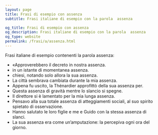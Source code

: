 ```yaml
---
layout: page
title: Frasi di esempio con assenza 
subtitle: Frasi italiane di esempio con la parola  assenza

og_title: Frasi di esempio con assenza 
og_description: Frasi italiane di esempio con la parola  assenza
og_type: website
permalink: /frasi/a/assenza.html
---
```


Frasi italiane di esempio contenenti la parola assenza:


- «Approverebbero il decreto in nostra assenza.
- in un istante di momentanea assenza.
- chiesi, notando solo allora la sua assenza.
- La città sembrava cambiata durante la mia assenza.
- Appena fu uscito, la Thénardier approfittò della sua assenza per.
- Questa assenza di gravità mentre lo slancio si spegne.
- Il direttore si è lamentato per la mia lunga assenza.
- Pensavo alla sua totale assenza di atteggiamenti sociali, al suo spirito spietato di osservazione.
- Hanno salutato le loro figlie e me e Guido con la stessa assenza di slanci.
- La sua assenza era come un’amputazione: la percepiva ogni ora del giorno.
